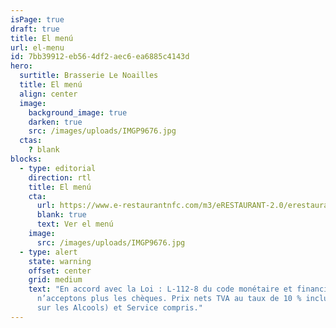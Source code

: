 ```yaml
---
isPage: true
draft: true
title: El menú
url: el-menu
id: 7bb39912-eb56-4df2-aec6-ea6885c4143d
hero:
  surtitle: Brasserie Le Noailles
  title: El menú
  align: center
  image:
    background_image: true
    darken: true
    src: /images/uploads/IMGP9676.jpg
  ctas:
    ? blank
blocks:
  - type: editorial
    direction: rtl
    title: El menú
    cta:
      url: https://www.e-restaurantnfc.com/m3/eRESTAURANT-2.0/erestaurant.php?rest_ref=DELBUS1122&lang_code=SPA#_home
      blank: true
      text: Ver el menú
    image:
      src: /images/uploads/IMGP9676.jpg
  - type: alert
    state: warning
    offset: center
    grid: medium
    text: "En accord avec la Loi : L-112-8 du code monétaire et financier, nous
      n’acceptons plus les chèques. Prix nets TVA au taux de 10 % incluse (20%
      sur les Alcools) et Service compris."
---
```

